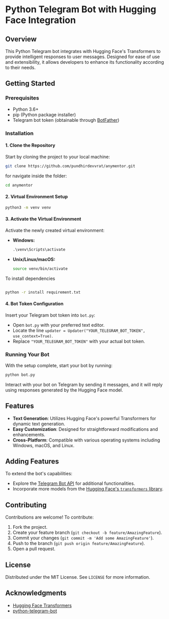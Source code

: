 # Python Telegram Bot with Hugging Face Integration

## Overview

This Python Telegram bot integrates with Hugging Face's Transformers to provide intelligent responses to user messages. Designed for ease of use and extensibility, it allows developers to enhance its functionality according to their needs.

## Getting Started

### Prerequisites

- Python 3.6+
- pip (Python package installer)
- Telegram bot token (obtainable through [BotFather](https://t.me/botfather))

### Installation

#### 1. Clone the Repository

Start by cloning the project to your local machine:

```bash
git clone https://github.com/pundhirdevvrat/anymentor.git

```
for navigate inside the folder:

```bash
cd anymentor
```

#### 2. Virtual Environment Setup

```bash
python3 -m venv venv

```
#### 3. Activate the Virtual Environment

Activate the newly created virtual environment:

- **Windows:**

  ```cmd
  .\venv\Scripts\activate
  ```

- **Unix/Linux/macOS:**

  ```bash
  source venv/bin/activate
  ```
To install dependencies

```bash

python -r install requirement.txt

```


#### 4. Bot Token Configuration

Insert your Telegram bot token into `bot.py`:

- Open `bot.py` with your preferred text editor.
- Locate the line `updater = Updater("YOUR_TELEGRAM_BOT_TOKEN", use_context=True)`.
- Replace `"YOUR_TELEGRAM_BOT_TOKEN"` with your actual bot token.

### Running Your Bot

With the setup complete, start your bot by running:

```bash
python bot.py
```

Interact with your bot on Telegram by sending it messages, and it will reply using responses generated by the Hugging Face model.

## Features

- **Text Generation**: Utilizes Hugging Face's powerful Transformers for dynamic text generation.
- **Easy Customization**: Designed for straightforward modifications and enhancements.
- **Cross-Platform**: Compatible with various operating systems including Windows, macOS, and Linux.

## Adding Features

To extend the bot's capabilities:

- Explore the [Telegram Bot API](https://core.telegram.org/bots/api) for additional functionalities.
- Incorporate more models from the [Hugging Face's `transformers` library](https://huggingface.co/transformers/).

## Contributing

Contributions are welcome! To contribute:

1. Fork the project.
2. Create your feature branch (`git checkout -b feature/AmazingFeature`).
3. Commit your changes (`git commit -m 'Add some AmazingFeature'`).
4. Push to the branch (`git push origin feature/AmazingFeature`).
5. Open a pull request.

## License

Distributed under the MIT License. See `LICENSE` for more information.

## Acknowledgments

- [Hugging Face Transformers](https://huggingface.co/transformers/)
- [python-telegram-bot](https://python-telegram-bot.org/)
